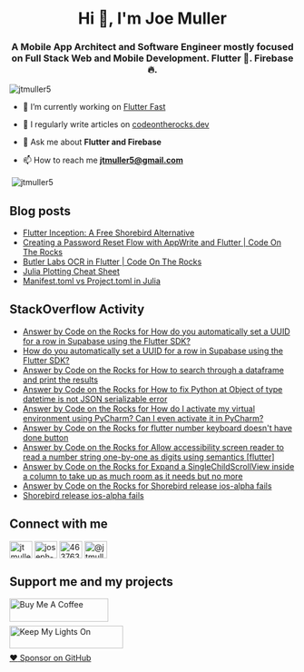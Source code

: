 <h1 align="center">Hi 👋, I'm Joe Muller</h1>
<h3 align="center">A Mobile App Architect and Software Engineer mostly focused on Full Stack Web and Mobile Development. Flutter 💙. Firebase 🔥.</h3>

<p align="left"> <img src="https://komarev.com/ghpvc/?username=jtmuller5&label=Profile%20views&color=0e75b6&style=flat" alt="jtmuller5" /> </p>

- 🔭 I’m currently working on [Flutter Fast](https://codeotr.github.io/flutter-fast-guide/)

- 📝 I regularly write articles on [codeontherocks.dev](https://codeontherocks.dev/)

- 💬 Ask me about **Flutter and Firebase**

- 📫 How to reach me **jtmuller5@gmail.com**
<p>&nbsp;<img align="center" src="https://github-readme-stats.vercel.app/api?username=jtmuller5&show_icons=true&locale=en" alt="jtmuller5" /></p>


## Blog posts
<!-- MEDIUM-STORY-LIST:START -->
- [Flutter Inception: A Free Shorebird Alternative](https://jtmuller5.medium.com/flutter-inception-18e2e8217fb?source=rss-832e1120db1f------2)
- [Creating a Password Reset Flow with AppWrite and Flutter | Code On The Rocks](https://jtmuller5.medium.com/creating-a-password-reset-flow-with-appwrite-and-flutter-code-on-the-rocks-9db556be3cb7?source=rss-832e1120db1f------2)
- [Butler Labs OCR in Flutter | Code On The Rocks](https://jtmuller5.medium.com/butler-labs-ocr-in-flutter-code-on-the-rocks-423518f2713a?source=rss-832e1120db1f------2)
- [Julia Plotting Cheat Sheet](https://jtmuller5.medium.com/julia-plotting-cheat-sheet-fc67086f8c17?source=rss-832e1120db1f------2)
- [Manifest.toml vs Project.toml in Julia](https://jtmuller5.medium.com/manifest-toml-vs-project-toml-in-julia-21ecbad6f92f?source=rss-832e1120db1f------2)
<!-- MEDIUM-STORY-LIST:END -->

## StackOverflow Activity
<!-- STACKOVERFLOW:START -->
- [Answer by Code on the Rocks for How do you automatically set a UUID for a row in Supabase using the Flutter SDK?](https://stackoverflow.com/questions/77331389/how-do-you-automatically-set-a-uuid-for-a-row-in-supabase-using-the-flutter-sdk/77331390#77331390)
- [How do you automatically set a UUID for a row in Supabase using the Flutter SDK?](https://stackoverflow.com/questions/77331389/how-do-you-automatically-set-a-uuid-for-a-row-in-supabase-using-the-flutter-sdk)
- [Answer by Code on the Rocks for How to search through a dataframe and print the results](https://stackoverflow.com/questions/77298516/how-to-search-through-a-dataframe-and-print-the-results/77298678#77298678)
- [Answer by Code on the Rocks for How to fix Python at Object of type datetime is not JSON serializable error](https://stackoverflow.com/questions/61074324/how-to-fix-python-at-object-of-type-datetime-is-not-json-serializable-error/77276848#77276848)
- [Answer by Code on the Rocks for How do I activate my virtual environment using PyCharm? Can I even activate it in PyCharm?](https://stackoverflow.com/questions/69697863/how-do-i-activate-my-virtual-environment-using-pycharm-can-i-even-activate-it-i/77237787#77237787)
- [Answer by Code on the Rocks for flutter number keyboard doesn&#39;t have done button](https://stackoverflow.com/questions/52244180/flutter-number-keyboard-doesnt-have-done-button/77230947#77230947)
- [Answer by Code on the Rocks for Allow accessibility screen reader to read a number string one-by-one as digits using semantics [flutter]](https://stackoverflow.com/questions/67501981/allow-accessibility-screen-reader-to-read-a-number-string-one-by-one-as-digits-u/77182267#77182267)
- [Answer by Code on the Rocks for Expand a SingleChildScrollView inside a column to take up as much room as it needs but no more](https://stackoverflow.com/questions/77070399/expand-a-singlechildscrollview-inside-a-column-to-take-up-as-much-room-as-it-nee/77070408#77070408)
- [Answer by Code on the Rocks for Shorebird release ios-alpha fails](https://stackoverflow.com/questions/77054757/shorebird-release-ios-alpha-fails/77054758#77054758)
- [Shorebird release ios-alpha fails](https://stackoverflow.com/questions/77054757/shorebird-release-ios-alpha-fails)
<!-- STACKOVERFLOW:END -->

## Connect with me
<p align="left">
<a href="https://twitter.com/CodeOnTheRocks_" target="_blank"><img align="center" src="https://raw.githubusercontent.com/rahuldkjain/github-profile-readme-generator/master/src/images/icons/Social/twitter.svg" alt="jtmuller5" height="30" width="40" /></a>
<a href="https://linkedin.com/in/joseph-muller-iii-59671a10a" target="_blank"><img align="center" src="https://raw.githubusercontent.com/rahuldkjain/github-profile-readme-generator/master/src/images/icons/Social/linked-in-alt.svg" alt="joseph-muller-iii-59671a10a" height="30" width="40" /></a>
<a href="https://stackoverflow.com/users/12806961" target="_blank"><img align="center" src="https://raw.githubusercontent.com/rahuldkjain/github-profile-readme-generator/master/src/images/icons/Social/stack-overflow.svg" alt="4637638" height="30" width="40" /></a>
<a href="https://medium.com/@jtmuller5" target="_blank"><img align="center" src="https://raw.githubusercontent.com/rahuldkjain/github-profile-readme-generator/master/src/images/icons/Social/medium.svg" alt="@jtmuller5" height="30" width="40" /></a>
</p>

## Support me and my projects

<a href="https://buymeacoffee.com/mullr" target="_blank"><img align="left" src="https://cdn.buymeacoffee.com/buttons/default-orange.png" alt="Buy Me A Coffee" height="41" width="174"></a>
<br>
<br>

<a href="https://keepmylightson.xyz/support/joemuller" target="_blank"><img align="left" src="https://cdn.jsdelivr.net/gh/jtmuller5/strike/socials/Keep My Lights On BWY.png" alt="Keep My Lights On" height="40" width="200"></a>
<br>
<br>

[:heart: Sponsor on GitHub](https://github.com/sponsors/jtmuller5) 
